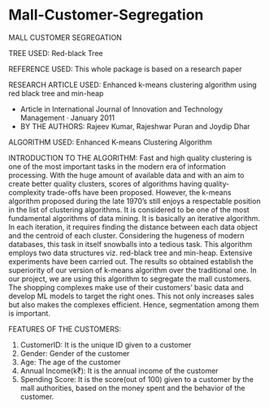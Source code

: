# Mall-Customer-Segregation
MALL CUSTOMER SEGREGATION

TREE USED: Red-black Tree


REFERENCE USED: This whole package is based on a research paper

RESEARCH ARTICLE USED:
Enhanced k-means clustering algorithm using red black tree and min-heap
- Article in International Journal of Innovation and Technology Management · January 2011
- BY THE AUTHORS: Rajeev Kumar, Rajeshwar Puran and Joydip Dhar

ALGORITHM USED: Enhanced K-means Clustering Algorithm

INTRODUCTION TO THE ALGORITHM:
Fast and high quality clustering is one of the most important tasks in the modern era of
information processing. With the huge amount of available data and with an aim to create better
quality clusters, scores of algorithms having quality-complexity trade-offs have been proposed.
However, the k-means algorithm proposed during the late 1970’s still enjoys a respectable
position in the list of clustering algorithms. It is considered to be one of the most fundamental
algorithms of data mining. It is basically an iterative algorithm. In each iteration, it requires
finding the distance between each data object and the centroid of each cluster. Considering the
hugeness of modern databases, this task in itself snowballs into a tedious task. This algorithm
employs two data structures viz. red-black tree and min-heap. Extensive experiments have
been carried out. The results so obtained establish the superiority of our version of k-means
algorithm over the traditional one.
In our project, we are using this algorithm to segregate the mall customers. The shopping
complexes make use of their customers’ basic data and develop ML models to target the right
ones. This not only increases sales but also makes the complexes efficient. Hence,
segmentation among them is important.

FEATURES OF THE CUSTOMERS:
1. CustomerID: It is the unique ID given to a customer
2. Gender: Gender of the customer
3. Age: The age of the customer
4. Annual Income(k₹): It is the annual income of the customer
5. Spending Score: It is the score(out of 100) given to a customer by the mall authorities, based
on the money spent and the behavior of the customer.
